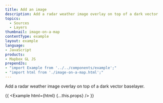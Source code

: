 ```yaml
---
title: Add an image
description: Add a radar weather image overlay on top of a dark vector baselayer.
topics:
  - Sources
  - Layers
thumbnail: image-on-a-map
contentType: example
layout: example
language:
- JavaScript
products:
- Mapbox GL JS
prependJs:
- "import Example from '../../components/example';"
- "import html from './image-on-a-map.html';"
---
```


Add a radar weather image overlay on top of a dark vector baselayer.

{{ <Example html={html} {...this.props} /> }}
